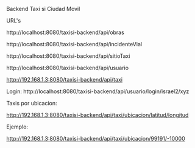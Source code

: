 Backend Taxi si Ciudad Movil

URL's

http://localhost:8080/taxisi-backend/api/obras

http://localhost:8080/taxisi-backend/api/incidenteVial

http://localhost:8080/taxisi-backend/api/sitioTaxi

http://localhost:8080/taxisi-backend/api/usuario

http://192.168.1.3:8080/taxisi-backend/api/taxi


Login:
http://localhost:8080/taxisi-backend/api/usuario/login/israel2/xyz

Taxis por ubicacion:

http://192.168.1.3:8080/taxisi-backend/api/taxi/ubicacion/latitud/longitud

Ejemplo:

http://192.168.1.3:8080/taxisi-backend/api/taxi/ubicacion/99191/-10000
